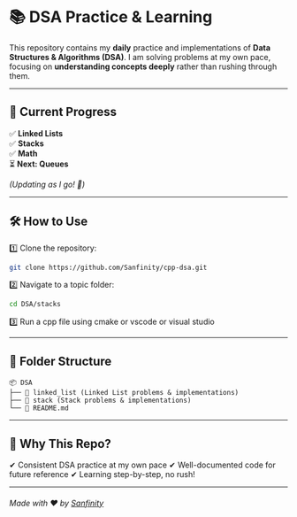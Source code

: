 # 📚 DSA Practice & Learning  

This repository contains my **daily** practice and implementations of **Data Structures & Algorithms (DSA)**. I am solving problems at my own pace, focusing on **understanding concepts deeply** rather than rushing through them.  

---

## 📌 Current Progress  

✅ **Linked Lists**  
✅ **Stacks**  
✅ **Math**  
⏳ **Next: Queues**  

_(Updating as I go! 🚀)_  

---

## 🛠️ How to Use  

1️⃣ Clone the repository:  
```bash
git clone https://github.com/Sanfinity/cpp-dsa.git
```
2️⃣ Navigate to a topic folder:
```bash
cd DSA/stacks
```
3️⃣ Run a cpp file using cmake or vscode or visual studio

---
## 📜 Folder Structure
```
📦 DSA
├── 📂 linked_list (Linked List problems & implementations)
├── 📂 stack (Stack problems & implementations)
└── 📜 README.md
```
---
## 🚀 Why This Repo?
✔ Consistent DSA practice at my own pace
✔ Well-documented code for future reference
✔ Learning step-by-step, no rush!

---
###### Made with ❤️ by [Sanfinity](https://github.com/Sanfinity/)
